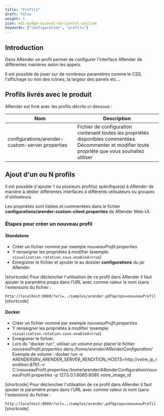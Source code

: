 ```yaml
---
title: "Profils"
draft: false
weight: 1
icon: mdi-badge-account-horizontal-outline
keywords: ["configuration", "profils"]
---
```


## Introduction

Dans ARender un profil permet de configurer l'interface ARender de
différentes manières selon les appels.

Il est possible de jouer sur de nombreux paramètres comme le CSS,
l'affichage ou non des icônes, la largeur des panels etc...

## Profils livrés avec le produit

ARender est livré avec les profils décrits ci-dessous :

| Nom                                             | Description                                                                                                                                          |
| ----------------------------------------------- | ---------------------------------------------------------------------------------------------------------------------------------------------------- |
| configurations/arender-custom-server.properties | Fichier de configuration contenant toutes les propriétés disponibles commentées. Décommenter et modifier toute propriété que vous souhaitez utiliser |

## Ajout d'un ou N profils

Il est possible d'ajouter 1 ou plusieurs profil(s) spécifique(s) à
ARender de manière à dédier différentes interfaces à différents
utilisateurs ou groupes d'utilisateurs.

Les propriétés sont listées et commentées dans le fichier **configurations/arender-custom-client.properties** de ARender
Web-UI.

### Étapes pour créer un nouveau profil

#### Standalone

- Créer un fichier nommé par exemple *nouveauProfil.properties*
- Y renseigner les propriétés à modifier (exemple:
  `visualization.rotation.save.enabled=true`)
- Enregistrer le fichier et ajouter le au dossier **configurations** du jar ARender

[shortcode]
Pour déclencher l'utilisation de ce profil dans ARender il faut
ajouter le paramètre *props* dans l'URL avec comme valeur le nom (sans
l'extension) du fichier :

`http://localhost:8080/?url=../samples/arender.pdf&props=nouveauProfil`
[shortcode]

#### Docker

- Créer un fichier nommé par exemple *nouveauProfil.properties*
- Y renseigner les propriétés à modifier (exemple:
  `visualization.rotation.save.enabled=true`)
- Enregistrer le fichier.
- Lors du "docker run", utiliser un volume pour placer le fichier *nouveauProfil.properties* dans */home/arender/ARenderConfiguration/*
Exemple de volume : docker run -e ARENDERSRV_ARENDER_SERVER_RENDITION_HOSTS=http://votre_ip_rendition:8761 -v C:\nouveauProfil.properties:/home/arender/ARenderConfiguration/nouveauProfil.properties  -p 127.0.0.1:8080:8080 votre_image_id

[shortcode]
Pour déclencher l'utilisation de ce profil dans ARender il faut
ajouter le paramètre *props* dans l'URL avec comme valeur le nom (sans
l'extension) du fichier :

`http://localhost:8080/?url=../samples/arender.pdf&props=nouveauProfil`
[shortcode]
